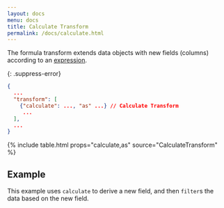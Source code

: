 ```yaml
---
layout: docs
menu: docs
title: Calculate Transform
permalink: /docs/calculate.html
---
```


The formula transform extends data objects with new fields (columns) according to an [expression](types.html#expression).

{: .suppress-error}
```json
{
  ...
  "transform": [
    {"calculate": ..., "as" ...} // Calculate Transform
     ...
  ],
  ...
}
```

{% include table.html props="calculate,as" source="CalculateTransform" %}

## Example

This example uses `calculate` to derive a new field, and  then `filter`s the data based on the new field.

<span class="vl-example" data-name="bar_filter_calc"></span>
